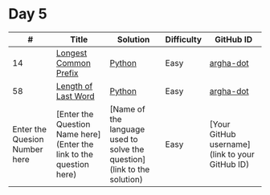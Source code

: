 # Day 5

| # | Title | Solution | Difficulty | GitHub ID |
|---| ----- | -------- | ---------- | --------- |
| 14 | [Longest Common Prefix](https://leetcode.com/problems/longest-common-prefix/) | [Python](https://github.com/argha-dot/21-days-of-code/blob/main/Day%2005/LongestCommonPrefix_argha-dot.py) | Easy | [argha-dot](https://github.com/argha-dot/) |
| 58 | [Length of Last Word](https://leetcode.com/problems/length-of-last-word/) | [Python](https://github.com/argha-dot/21-days-of-code/blob/main/Day%2005/LengthOfLastWord_argha-dot.py) | Easy | [argha-dot](https://github.com/argha-dot/) |
| Enter the Quesion Number here | [Enter the Question Name here](Enter the link to the question here) | [Name of the language used to solve the question](link to the solution) | Easy | [Your GitHub username](link to your GitHub ID) |